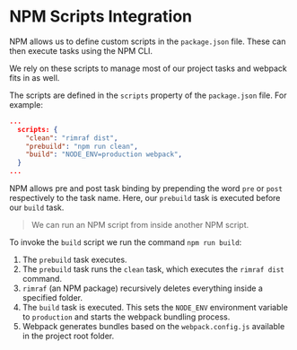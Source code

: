 # NPM Scripts Integration

NPM allows us to define custom scripts in the `package.json` file. These can then execute tasks using the NPM CLI. 

We rely on these scripts to manage most of our project tasks and webpack fits in as well.

The scripts are defined in the `scripts` property of the `package.json` file. For example:

```json
...
  scripts: {
    "clean": "rimraf dist",
    "prebuild": "npm run clean",
    "build": "NODE_ENV=production webpack",
  }
...
```

NPM allows pre and post task binding by prepending the word `pre` or `post` respectively to the task name. Here, our `prebuild` task is executed before our `build` task. 

> We can run an NPM script from inside another NPM script.

To invoke the `build` script we run the command `npm run build`:

1. The `prebuild` task executes. 
2. The `prebuild` task runs the `clean` task, which executes the `rimraf dist` command. 
3. `rimraf` (an NPM package) recursively deletes everything inside a specified folder.
4. The `build` task is executed. This sets the `NODE_ENV` environment variable to `production` and starts the webpack bundling process.
5. Webpack generates bundles based on the `webpack.config.js` available in the project root folder.
